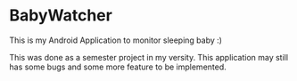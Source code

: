 # BabyWatcher
This is my Android Application to monitor
sleeping baby :)

This was done as a semester project in my versity.
This application may still has some bugs and some
more feature to be implemented.

